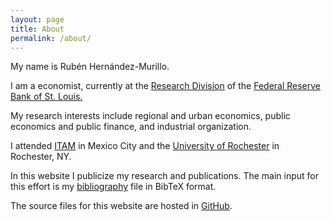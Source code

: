 ```yaml
---
layout: page
title: About
permalink: /about/
---
```


My name is Rubén Hernández-Murillo.

I am a economist, currently at the [Research Division](http://research.stlouisfed.org/) of the [Federal Reserve Bank of St. Louis.](http://www.stlouisfed.org)

My research interests include regional and urban economics, public economics and public finance, and industrial organization.

I attended [ITAM](http://economia.itam.mx/es) in Mexico City and the [University of Rochester](http://www.econ.rochester.edu) in Rochester, NY.


In this website I publicize my research and publications. The main input for this effort is my [bibliography](/assets/bibliography/bibliography.bib) file in BibTeX format.


The source files for this website are hosted in [GitHub](https://github.com/rubenhm/rubenhm.github.io/tree/source).



